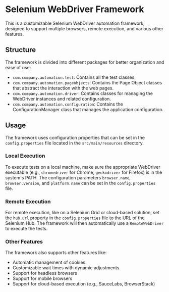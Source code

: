 # Selenium WebDriver Framework

This is a customizable Selenium WebDriver automation framework, designed to support multiple browsers, remote execution, and various other features.

## Structure

The framework is divided into different packages for better organization and ease of use:

- `com.company.automation.test`: Contains all the test classes.
- `com.company.automation.pageobjects`: Contains the Page Object classes that abstract the interaction with the web pages.
- `com.company.automation.driver`: Contains classes for managing the WebDriver instances and related configuration.
- `com.company.automation.configuration`: Contains the ConfigurationManager class that manages the application configuration.

## Usage

The framework uses configuration properties that can be set in the `config.properties` file located in the `src/main/resources` directory.

### Local Execution

To execute tests on a local machine, make sure the appropriate WebDriver executable (e.g., `chromedriver` for Chrome, `geckodriver` for Firefox) is in the system's PATH. The configuration parameters `browser.name`, `browser.version`, and `platform.name` can be set in the `config.properties` file.

### Remote Execution

For remote execution, like on a Selenium Grid or cloud-based solution, set the `hub.url` property in the `config.properties` file to the URL of the Selenium Hub. The framework will then automatically use a `RemoteWebDriver` to execute the tests.

### Other Features

The framework also supports other features like:

- Automatic management of cookies
- Customizable wait times with dynamic adjustments
- Support for headless browsers
- Support for mobile browsers
- Support for cloud-based execution (e.g., SauceLabs, BrowserStack)

